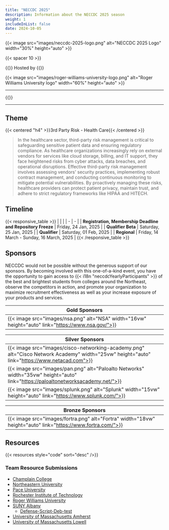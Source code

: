 ```yaml
---
title: "NECCDC 2025"
description: Information about the NECCDC 2025 season
weight: 1
includeInList: false
date: 2024-10-05
---
```


{{< image src="images/neccdc-2025-logo.png" alt="NECCDC 2025 Logo" width="30%" height="auto" >}}

{{< spacer 10 >}}

{{<intro>}}
Hosted by
{{</intro>}}

{{< image src="images/roger-williams-university-logo.png" alt="Roger Williams University logo" width="60%" height="auto" >}}

---

{{<toc>}}

---

## Theme

{{< centered "h4" >}}3rd Party Risk - Health Care{{< /centered >}}

> In the healthcare sector, third-party risk management is critical to safeguarding sensitive patient data and ensuring regulatory compliance.
> As healthcare organizations increasingly rely on external vendors for services like cloud storage, billing, and IT support, they face heightened risks from cyber attacks, data breaches, and operational disruptions.
> Effective third-party risk management involves assessing vendors' security practices, implementing robust contract management, and conducting continuous monitoring to mitigate potential vulnerabilities.
> By proactively managing these risks, healthcare providers can protect patient privacy, maintain trust, and adhere to strict regulatory frameworks like HIPAA and HITECH.

## Timeline

{{< responsive_table >}}
| | |
| - | - |
| **Registration, Membership Deadline and Repository Freeze** | Friday, 24 Jan, 2025 |
| **Qualifier Beta** | Saturday, 25 Jan, 2025 |
| **Qualifier** | Saturday, 01 Feb, 2025 |
| **Regional** | Friday, 14 March - Sunday, 16 March, 2025 |
{{< /responsive_table >}}

## Sponsors

NECCDC would not be possible without the generous support of our sponsors. By becoming involved with this one-of-a-kind event, you have the opportunity to gain access to {{< i18n "neccdcYearlyParticipants" >}} of the best and brightest students from colleges around the Northeast, observe the competitors in action, and promote your organization to maximize recruitment effectiveness as well as your increase exposure of your products and services.

| **Gold Sponsors** |
| - |
| {{< image src="images/nsa.png" alt="NSA" width="16vw" height="auto" link="https://www.nsa.gov/">}} |

| **Silver Sponsors** |
| - |
| {{< image src="images/cisco-networking-academy.png" alt="Cisco Network Academy" width="25vw" height="auto" link="https://www.netacad.com">}} |
| {{< image src="images/pan.png" alt="Paloalto Networks" width="35vw" height="auto" link="https://paloaltonetworksacademy.net/">}} |
| {{< image src="images/splunk.png" alt="Splunk" width="15vw" height="auto" link="https://www.splunk.com/">}} |

| **Bronze Sponsors** |
| - |
| {{< image src="images/fortra.png" alt="Fortra" width="18vw" height="auto" link="https://www.fortra.com/">}} |


## Resources

{{< resources style="code" sort="desc" />}}


### Team Resource Submissions

- [Champlain College](https://github.com/champccdc/2025)
- [Northeastern University](https://gitlab.com/nuccdc/tools)
- [Pace University](https://github.com/BitEU/PaceUniversity-NECCDC-2025)
- [Rochester Institute of Technology](https://github.com/CCDC-RIT/)
- [Roger Williams University](https://github.com/CIC-RWU/CIC-Scripts)
- [SUNY Albany](https://github.com/orgs/CyberDefenseOrganization/repositories)
  - [Defense-Script-Deb-test](https://github.com/Dack985/Defense-Script-Deb-test)
- [University of Massachusetts Amherst](https://github.com/UMassCybersecurity/CCDCScripts25)
- [University of Massachusetts Lowell](https://github.com/UML-Cyber-Security/ccdc2025)
